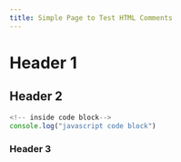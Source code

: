```yaml
---
title: Simple Page to Test HTML Comments
---
```

<!--
comment at start
multiline comment
-->
<p><!-- still block --></p>

# Header <!-- what about this -->1 
## Header 2

```js
<!-- inside code block-->
console.log("javascript code block")
```

### Header 3

<!--HTML Comment-->